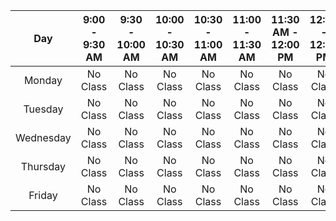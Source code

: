 | Day | 9:00 - 9:30 AM | 9:30 - 10:00 AM | 10:00 - 10:30 AM | 10:30 - 11:00 AM | 11:00 - 11:30 AM | 11:30 AM - 12:00 PM | 12:00 - 12:30 PM | 12:30 - 1:00 PM | 1:00 - 1:30 PM | 1:30 - 2:00 PM | 2:00 - 2:30 PM | 2:30 PM - 3:00 PM | 3:00 PM - 3:30 PM | 3:30 - 4:00 PM | 4:00 - 4:30 PM | 4:30 - 5:00 PM | 5:00 - 5:30 PM | 5:30 - 6:00 PM | 6:00 - 6:30 PM | 6:30 - 7:00 PM | 7:00 - 7:30 PM | 7:30 - 8:00 PM | 8:00 PM - 8:30 PM | 8:30 - 9:00 PM |
| :---: | :---: | :---: | :---: | :---: | :---: | :---: | :---: | :---: | :---: | :---: | :---: | :---: | :---: | :---: | :---: | :---: | :---: | :---: | :---: | :---: | :---: | :---: | :---: | :---: |
| Monday | No Class | No Class | No Class | No Class | No Class | No Class | No Class | No Class | No Class | No Class | No Class | No Class | No Class | No Class | No Class | No Class | No Class | No Class | No Class | No Class | No Class | No Class | No Class | No Class |
| Tuesday | No Class | No Class | No Class | No Class | No Class | No Class | No Class | No Class | No Class | No Class | No Class | No Class | No Class | No Class | No Class | No Class | No Class | No Class | No Class | No Class | No Class | No Class | No Class | No Class |
| Wednesday | No Class | No Class | No Class | No Class | No Class | No Class | No Class | No Class | No Class | No Class | No Class | No Class | No Class | No Class | No Class | No Class | No Class | No Class | No Class | No Class | No Class | No Class | No Class | No Class |
| Thursday | No Class | No Class | No Class | No Class | No Class | No Class | No Class | No Class | No Class | No Class | No Class | No Class | No Class | No Class | No Class | No Class | No Class | No Class | No Class | No Class | No Class | No Class | No Class | No Class |
| Friday | No Class | No Class | No Class | No Class | No Class | No Class | No Class | No Class | No Class | No Class | No Class | No Class | No Class | No Class | No Class | No Class | No Class | No Class | No Class | No Class | No Class | No Class | No Class | No Class |
